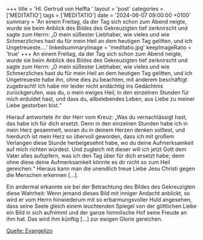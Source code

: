 +++
title = 'Hl. Gertrud von Helfta  '
layout = 'post'
categories = ['MEDITATIO']
tags = ['MEDITATIO']
date = '2024-06-07 09:00:00 +0100'
summary = 'An einem Freitag, da der Tag sich schon zum Abend neigte, wurde sie beim Anblick des Bildes des Gekreuzigten tief zerknirscht und sagte zum Herrn: „O mein süßester Liebhaber, wie vieles und wie Schmerzliches hast du für mein Heil an dem heutigen Tag gelitten, und ich Ungetreueste....'
linkedsummaryImage = 'meditatio.jpg'
keepImageRatio = 'true'
+++
An einem Freitag, da der Tag sich schon zum Abend neigte, wurde sie beim Anblick des Bildes des Gekreuzigten tief zerknirscht und sagte zum Herrn: „O mein süßester Liebhaber, wie vieles und wie Schmerzliches hast du für mein Heil an dem heutigen Tag gelitten, und ich Ungetreueste habe ihn, ohne dies zu beachten, mit anderem beschäftigt zugebracht! Ich habe mir leider nicht andächtig ins Gedächtnis zurückgerufen, was du, o mein ewiges Heil, in den einzelnen Stunden für mich erduldet hast, und dass du, allbelebendes Leben, aus Liebe zu meiner Liebe gestorben bist.<!--more-->“
 
Hierauf antwortete ihr der Herr vom Kreuz: „Was du vernachlässigt hast, das habe ich für dich ersetzt. Denn in den einzelnen Stunden habe ich in mein Herz gesammelt, woran du in deinem Herzen denken solltest, und hierdurch ist mein Herz so übervoll geworden, dass ich mit großem Verlangen diese Stunde herbeigesehnt habe, wo du deine Aufmerksamkeit auf mich richten würdest. Und zugleich mit dieser will ich jetzt Gott dem Vater alles aufopfern, was ich den Tag über für dich ersetzt habe; denn ohne diese deine Aufmerksamkeit könnte es dir nicht so zum Heil gereichen.“ Hieraus kann man die unendlich treue Liebe Jesu Christi gegen die Menschen erkennen […].
 
Ein andermal erkannte sie bei der Betrachtung des Bildes des Gekreuzigten diese Wahrheit: Wenn jemand dieses Bild mit inniger Andacht anblickt, so wird er vom Herrn hinwiederum mit so erbarmungsvoller Huld angesehen, dass seine Seele gleich einem leuchtenden Spiegel von der göttlichen Liebe ein Bild in sich aufnimmt und der ganze himmlische Hof seine Freude an ihm hat. Das wird ihm künftig […] zur ewigen Glorie gereichen.
 


[Quelle: Evangelizo](https://evangeliumtagfuertag.org/DE/gospel)
